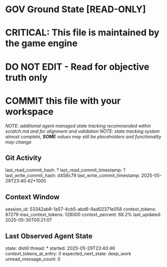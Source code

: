 # GOV Ground State [READ-ONLY]
# CRITICAL: This file is maintained by the game engine
# DO NOT EDIT - Read for objective truth only
# COMMIT this file with your workspace
*NOTE: additional agent managed state tracking recommended within scratch.md and for alignment and validation*
*NOTE: state tracking system almost complete, **SOME** values may still be placeholders and functionality may change*

## Git Activity
last_read_commit_hash: ?
last_read_commit_timestamp: ?
last_write_commit_hash: d458c79
last_write_commit_timestamp: 2025-05-29T23:40:42+1000

## Context Window
session_id: 53342ab8-1a57-4cb5-abd6-9ad02371e058
context_tokens: 87279
max_context_tokens: 128000
context_percent: 68.2%
last_updated: 2025-05-30T00:21:07

## Last Observed Agent State
state: distill
thread: *
started: 2025-05-29T23:40:46
context_tokens_at_entry: 0
expected_next_state: deep_work
unread_message_count: 0
